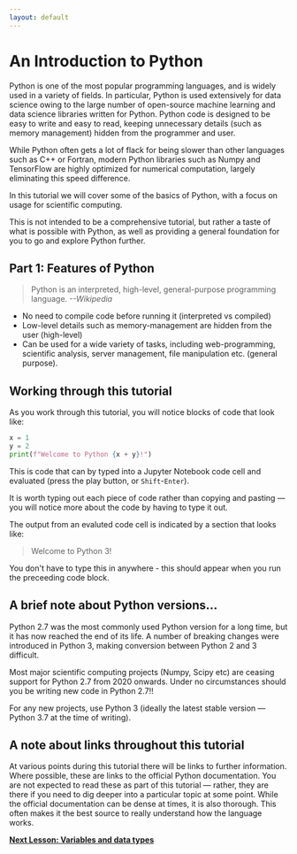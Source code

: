 ```yaml
---
layout: default
---
```

# An Introduction to Python

Python is one of the most popular programming languages, and is widely used in a variety of fields. In particular, Python is used extensively for data science owing to the large number of open-source machine learning and data science libraries written for Python. Python code is designed to be easy to write and easy to read, keeping unnecessary details (such as memory management) hidden from the programmer and user.

While Python often gets a lot of flack for being slower than other languages such as C++ or Fortran, modern Python libraries such as Numpy and TensorFlow are highly optimized for numerical computation, largely eliminating this speed difference.

In this tutorial we will cover some of the basics of Python, with a focus on usage for scientific computing.

This is not intended to be a comprehensive tutorial, but rather a taste of what is possible with Python, as well as providing a general foundation for you to go and explore Python further.


## Part 1: Features of Python


> Python is an interpreted, high-level, general-purpose programming language. *--Wikipedia*

- No need to compile code before running it (interpreted vs compiled)
- Low-level details such as memory-management are hidden from the user (high-level)
- Can be used for a wide variety of tasks, including web-programming, scientific analysis, server management, file manipulation etc. (general purpose).


## Working through this tutorial

As you work through this tutorial, you will notice blocks of code that look like:

```python
x = 1
y = 2
print(f"Welcome to Python {x + y}!")
```

This is code that can by typed into a Jupyter Notebook code cell and evaluated (press the play button, or `Shift`-`Enter`).

It is worth typing out each piece of code rather than copying and pasting &mdash; you will notice more about the code by having to type it out.

The output from an evaluted code cell is indicated by a section that looks like:

>   Welcome to Python 3!

You don't have to type this in anywhere - this should appear when you run the preceeding code block.

## A brief note about Python versions...

Python 2.7 was the most commonly used Python version for a long time, but it has now reached the end of its life. A number of breaking changes were introduced in Python 3, making conversion between Python 2 and 3 difficult.

Most major scientific computing projects (Numpy, Scipy etc) are ceasing support for Python 2.7 from 2020 onwards. Under no circumstances should you be writing new code in Python 2.7!!

For any new projects, use Python 3 (ideally the latest stable version &mdash; Python 3.7 at the time of writing).


## A note about links throughout this tutorial

At various points during this tutorial there will be links to further information. Where possible, these are links to the official Python documentation. You are not expected to read these as part of this tutorial &mdash; rather, they are there if you need to dig deeper into a particular topic at some point. While the official documentation can be dense at times, it is also thorough. This often makes it the best source to really understand how the language works.


[**Next Lesson: Variables and data types**](https://andrewguy.github.io/training/workshops/Intro_to_Python/lessons/02_variables-and-data-types)